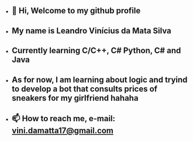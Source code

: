 - ## 👋 Hi, Welcome to my github profile
- ## My name is Leandro Vinícius da Mata Silva
- ## Currently learning C/C++, C# Python, C# and Java
- ## As for now, I am learning about logic and tryind to develop a bot that consults prices of sneakers for my girlfriend hahaha
- ## 📫 How to reach me, e-mail: vini.damatta17@gmail.com


